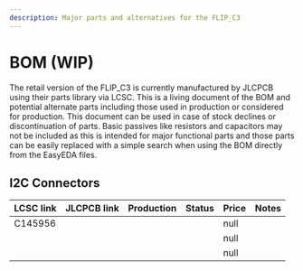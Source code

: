 ```yaml
---
description: Major parts and alternatives for the FLIP_C3
---
```


# BOM (WIP)

The retail version of the FLIP\_C3 is currently manufactured by JLCPCB using their parts library via LCSC. This is a living document of the BOM and potential alternate parts including those used in production or considered for production. This document can be used in case of stock declines or discontinuation of parts. Basic passives like resistors and capacitors may not be included as this is intended for major functional parts and those parts can be easily replaced with a simple search when using the BOM directly from the EasyEDA files.

## I2C Connectors

<table><thead><tr><th>LCSC link</th><th>JLCPCB link</th><th>Production</th><th>Status</th><th data-type="number">Price</th><th>Notes</th></tr></thead><tbody><tr><td>C145956</td><td></td><td></td><td></td><td>null</td><td></td></tr><tr><td></td><td></td><td></td><td></td><td>null</td><td></td></tr><tr><td></td><td></td><td></td><td></td><td>null</td><td></td></tr></tbody></table>

